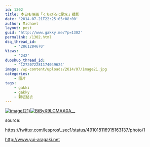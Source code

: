 ```yaml
---
id: 1302
title: 本日も映画「くちびるに歌を」撮影
date: '2014-07-21T22:25:05+08:00'
author: Michael
layout: post
guid: 'http://www.gakky.me/?p=1302'
permalink: /1302.html
dsq_thread_id:
    - '2861284670'
Views:
    - '242'
duoshuo_thread_id:
    - '1272072281174049624'
image: /wp-content/uploads/2014/07/image21.jpg
categories:
    - 图片
tags:
    - gakki
    - gakky
    - 新垣结衣
---
```


[![image(21)](http://www.yui-aragaki.org/wp-content/uploads/2014/07/image21.jpg)![BtByX9LCMAA0A__](http://www.yui-aragaki.org/wp-content/uploads/2014/07/BtByX9LCMAA0A__.jpg)](http://www.yui-aragaki.org/wp-content/uploads/2014/07/BtByX9LCMAA0A__.jpg "BtByX9LCMAA0A__")

source:

https://twitter.com/lespros\_sec1/status/491018116915163137/photo/1

http://www.yui-aragaki.net